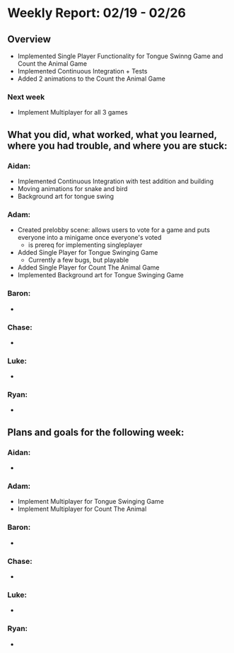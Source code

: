 # Weekly Report: 02/19 - 02/26

## Overview
- Implemented Single Player Functionality for Tongue Swinng Game and Count the Animal Game
- Implemented Continuous Integration + Tests
- Added 2 animations to the Count the Animal Game

### Next week
- Implement Multiplayer for all 3 games

## What you did, what worked, what you learned, where you had trouble, and where you are stuck:
### Aidan: 
- Implemented Continuous Integration with test addition and building
- Moving animations for snake and bird
- Background art for tongue swing
### Adam:
- Created prelobby scene: allows users to vote for a game and puts everyone into a minigame once everyone's voted
  - is prereq for implementing singleplayer
- Added Single Player for Tongue Swinging Game
  - Currently a few bugs, but playable
- Added Single Player for Count The Animal Game
- Implemented Background art for Tongue Swinging Game
### Baron:
- 
### Chase:
- 
### Luke:
- 
### Ryan:
- 


## Plans and goals for the following week:
### Aidan:
- 
### Adam:
- Implement Multiplayer for Tongue Swinging Game
- Implement Multiplayer for Count The Animal
### Baron:
- 
### Chase:
- 
### Luke:
- 
### Ryan:
- 
